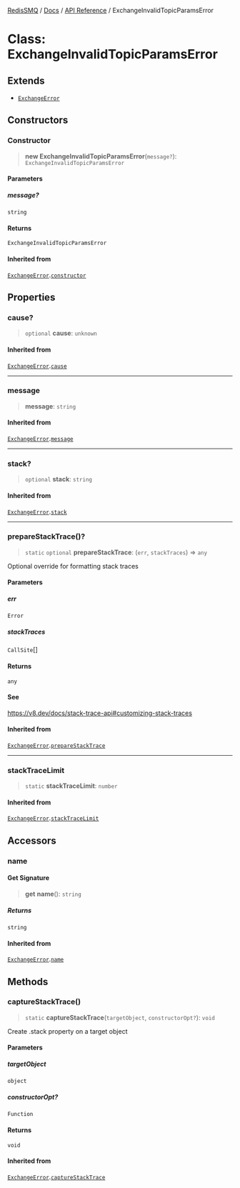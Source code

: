 [RedisSMQ](../../../README.md) / [Docs](../../README.md) / [API Reference](../README.md) / ExchangeInvalidTopicParamsError

# Class: ExchangeInvalidTopicParamsError

## Extends

- [`ExchangeError`](ExchangeError.md)

## Constructors

### Constructor

> **new ExchangeInvalidTopicParamsError**(`message?`): `ExchangeInvalidTopicParamsError`

#### Parameters

##### message?

`string`

#### Returns

`ExchangeInvalidTopicParamsError`

#### Inherited from

[`ExchangeError`](ExchangeError.md).[`constructor`](ExchangeError.md#constructor)

## Properties

### cause?

> `optional` **cause**: `unknown`

#### Inherited from

[`ExchangeError`](ExchangeError.md).[`cause`](ExchangeError.md#cause)

***

### message

> **message**: `string`

#### Inherited from

[`ExchangeError`](ExchangeError.md).[`message`](ExchangeError.md#message)

***

### stack?

> `optional` **stack**: `string`

#### Inherited from

[`ExchangeError`](ExchangeError.md).[`stack`](ExchangeError.md#stack)

***

### prepareStackTrace()?

> `static` `optional` **prepareStackTrace**: (`err`, `stackTraces`) => `any`

Optional override for formatting stack traces

#### Parameters

##### err

`Error`

##### stackTraces

`CallSite`[]

#### Returns

`any`

#### See

https://v8.dev/docs/stack-trace-api#customizing-stack-traces

#### Inherited from

[`ExchangeError`](ExchangeError.md).[`prepareStackTrace`](ExchangeError.md#preparestacktrace)

***

### stackTraceLimit

> `static` **stackTraceLimit**: `number`

#### Inherited from

[`ExchangeError`](ExchangeError.md).[`stackTraceLimit`](ExchangeError.md#stacktracelimit)

## Accessors

### name

#### Get Signature

> **get** **name**(): `string`

##### Returns

`string`

#### Inherited from

[`ExchangeError`](ExchangeError.md).[`name`](ExchangeError.md#name)

## Methods

### captureStackTrace()

> `static` **captureStackTrace**(`targetObject`, `constructorOpt?`): `void`

Create .stack property on a target object

#### Parameters

##### targetObject

`object`

##### constructorOpt?

`Function`

#### Returns

`void`

#### Inherited from

[`ExchangeError`](ExchangeError.md).[`captureStackTrace`](ExchangeError.md#capturestacktrace)
